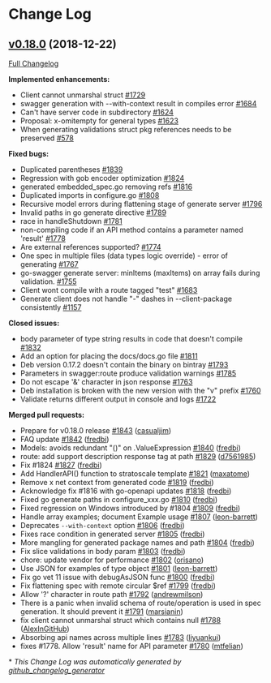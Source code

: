 # Change Log

## [v0.18.0](https://github.com/go-swagger/go-swagger/tree/v0.18.0) (2018-12-22)
[Full Changelog](https://github.com/go-swagger/go-swagger/compare/v0.17.2...v0.18.0)

**Implemented enhancements:**

- Client cannot unmarshal struct [\#1729](https://github.com/go-swagger/go-swagger/issues/1729)
- swagger generation with --with-context result in compiles error [\#1684](https://github.com/go-swagger/go-swagger/issues/1684)
- Can't have server code in subdirectory [\#1624](https://github.com/go-swagger/go-swagger/issues/1624)
- Proposal: x-omitempty for general types [\#1623](https://github.com/go-swagger/go-swagger/issues/1623)
- When generating validations struct pkg references needs to be preserved [\#578](https://github.com/go-swagger/go-swagger/issues/578)

**Fixed bugs:**

- Duplicated parentheses [\#1839](https://github.com/go-swagger/go-swagger/issues/1839)
- Regression with gob encoder optimization [\#1824](https://github.com/go-swagger/go-swagger/issues/1824)
- generated embedded\_spec.go removing refs [\#1816](https://github.com/go-swagger/go-swagger/issues/1816)
- Duplicated imports in configure.go [\#1808](https://github.com/go-swagger/go-swagger/issues/1808)
- Recursive model errors during flattening stage of generate server [\#1796](https://github.com/go-swagger/go-swagger/issues/1796)
- Invalid paths in go generate directive [\#1789](https://github.com/go-swagger/go-swagger/issues/1789)
- race in handleShutdown [\#1781](https://github.com/go-swagger/go-swagger/issues/1781)
- non-compiling code if an API method contains a parameter named 'result' [\#1778](https://github.com/go-swagger/go-swagger/issues/1778)
- Are external references supported? [\#1774](https://github.com/go-swagger/go-swagger/issues/1774)
- One spec in multiple files \(data types logic override\) - error of generating [\#1767](https://github.com/go-swagger/go-swagger/issues/1767)
- go-swagger generate server: minItems \(maxItems\) on array fails during validation.  [\#1755](https://github.com/go-swagger/go-swagger/issues/1755)
- Client wont compile with a route tagged "test"  [\#1683](https://github.com/go-swagger/go-swagger/issues/1683)
- Generate client does not handle "-" dashes in --client-package consistently [\#1157](https://github.com/go-swagger/go-swagger/issues/1157)

**Closed issues:**

- body parameter of type string results in code that doesn't compile [\#1832](https://github.com/go-swagger/go-swagger/issues/1832)
- Add an option for placing the docs/docs.go file [\#1811](https://github.com/go-swagger/go-swagger/issues/1811)
- Deb version 0.17.2 doesn't contain the binary on bintray [\#1793](https://github.com/go-swagger/go-swagger/issues/1793)
- Parameters in swagger:route produce validation warnings [\#1785](https://github.com/go-swagger/go-swagger/issues/1785)
- Do not escape '&' character in json response [\#1763](https://github.com/go-swagger/go-swagger/issues/1763)
- Deb installation is broken with the new version with the "v" prefix [\#1760](https://github.com/go-swagger/go-swagger/issues/1760)
- Validate returns different output in console and logs [\#1722](https://github.com/go-swagger/go-swagger/issues/1722)

**Merged pull requests:**

- Prepare for v0.18.0 release [\#1843](https://github.com/go-swagger/go-swagger/pull/1843) ([casualjim](https://github.com/casualjim))
- FAQ update [\#1842](https://github.com/go-swagger/go-swagger/pull/1842) ([fredbi](https://github.com/fredbi))
- Models: avoids redundant "\(\)" on .ValueExpression [\#1840](https://github.com/go-swagger/go-swagger/pull/1840) ([fredbi](https://github.com/fredbi))
- route: add support description response tag at path [\#1829](https://github.com/go-swagger/go-swagger/pull/1829) ([d7561985](https://github.com/d7561985))
- Fix \#1824 [\#1827](https://github.com/go-swagger/go-swagger/pull/1827) ([fredbi](https://github.com/fredbi))
- Add HandlerAPI\(\) function to stratoscale template [\#1821](https://github.com/go-swagger/go-swagger/pull/1821) ([maxatome](https://github.com/maxatome))
- Remove x net context from generated code [\#1819](https://github.com/go-swagger/go-swagger/pull/1819) ([fredbi](https://github.com/fredbi))
- Acknowledge fix \#1816 with go-openapi updates [\#1818](https://github.com/go-swagger/go-swagger/pull/1818) ([fredbi](https://github.com/fredbi))
- Fixed go generate paths in configure\_xxx.go [\#1810](https://github.com/go-swagger/go-swagger/pull/1810) ([fredbi](https://github.com/fredbi))
- Fixed regression on Windows introduced by \#1804 [\#1809](https://github.com/go-swagger/go-swagger/pull/1809) ([fredbi](https://github.com/fredbi))
- Handle array examples; document Example usage [\#1807](https://github.com/go-swagger/go-swagger/pull/1807) ([leon-barrett](https://github.com/leon-barrett))
- Deprecates `--with-context` option [\#1806](https://github.com/go-swagger/go-swagger/pull/1806) ([fredbi](https://github.com/fredbi))
- Fixes race condition in generated server [\#1805](https://github.com/go-swagger/go-swagger/pull/1805) ([fredbi](https://github.com/fredbi))
- More mangling for generated package names and path [\#1804](https://github.com/go-swagger/go-swagger/pull/1804) ([fredbi](https://github.com/fredbi))
- Fix slice validations in body param [\#1803](https://github.com/go-swagger/go-swagger/pull/1803) ([fredbi](https://github.com/fredbi))
- chore: update vendor for performance [\#1802](https://github.com/go-swagger/go-swagger/pull/1802) ([orisano](https://github.com/orisano))
- Use JSON for examples of type object [\#1801](https://github.com/go-swagger/go-swagger/pull/1801) ([leon-barrett](https://github.com/leon-barrett))
- Fix go vet 11 issue with debugAsJSON func [\#1800](https://github.com/go-swagger/go-swagger/pull/1800) ([fredbi](https://github.com/fredbi))
- Fix flattening spec with remote circular $ref [\#1799](https://github.com/go-swagger/go-swagger/pull/1799) ([fredbi](https://github.com/fredbi))
- Allow '?' character in route path [\#1792](https://github.com/go-swagger/go-swagger/pull/1792) ([andrewmilson](https://github.com/andrewmilson))
- There is a panic when invalid schema of route/operation is used in spec generation. It should prevent it [\#1791](https://github.com/go-swagger/go-swagger/pull/1791) ([marsianin](https://github.com/marsianin))
- fix client cannot unmarshal struct which contains null [\#1788](https://github.com/go-swagger/go-swagger/pull/1788) ([AlexInGitHub](https://github.com/AlexInGitHub))
- Absorbing api names across multiple lines [\#1783](https://github.com/go-swagger/go-swagger/pull/1783) ([liyuankui](https://github.com/liyuankui))
- fixes \#1778. Allow 'result' name for API parameter [\#1780](https://github.com/go-swagger/go-swagger/pull/1780) ([mtfelian](https://github.com/mtfelian))

\* *This Change Log was automatically generated by [github_changelog_generator](https://github.com/skywinder/Github-Changelog-Generator)*
